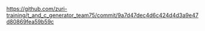 https://github.com/zuri-training/t_and_c_generator_team75/commit/9a7d47dec4d6c424d4d3a9e47d80869fea59b59c
